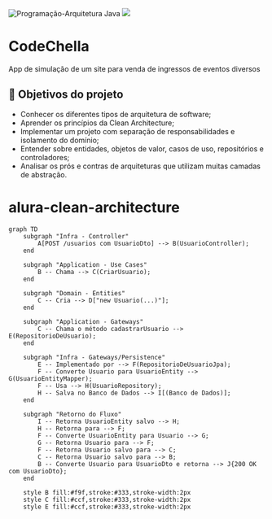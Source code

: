 ![Programação-Arquitetura Java](https://github.com/jacqueline-oliveira/3698-java-clean-architecture/assets/66698429/0191ea20-432f-4583-a391-f01558004fb9)
![](https://img.shields.io/github/license/alura-cursos/android-com-kotlin-personalizando-ui)

# CodeChella

App de simulação de um site para venda de ingressos de eventos diversos

## 🔨 Objetivos do projeto

- Conhecer os diferentes tipos de arquitetura de software;
- Aprender os princípios da Clean Architecture;
- Implementar um projeto com separação de responsabilidades e isolamento do domínio;
- Entender sobre entidades, objetos de valor, casos de uso, repositórios e controladores;
- Analisar os prós e contras de arquiteturas que utilizam muitas camadas de abstração.


# alura-clean-architecture

```mermaid
graph TD
    subgraph "Infra - Controller"
        A[POST /usuarios com UsuarioDto] --> B(UsuarioController);
    end

    subgraph "Application - Use Cases"
        B -- Chama --> C(CriarUsuario);
    end

    subgraph "Domain - Entities"
        C -- Cria --> D["new Usuario(...)"];
    end

    subgraph "Application - Gateways"
        C -- Chama o método cadastrarUsuario --> E(RepositorioDeUsuario);
    end

    subgraph "Infra - Gateways/Persistence"
        E -- Implementado por --> F(RepositorioDeUsuarioJpa);
        F -- Converte Usuario para UsuarioEntity --> G(UsuarioEntityMapper);
        F -- Usa --> H(UsuarioRepository);
        H -- Salva no Banco de Dados --> I[(Banco de Dados)];
    end

    subgraph "Retorno do Fluxo"
        I -- Retorna UsuarioEntity salvo --> H;
        H -- Retorna para --> F;
        F -- Converte UsuarioEntity para Usuario --> G;
        G -- Retorna Usuario para --> F;
        F -- Retorna Usuario salvo para --> C;
        C -- Retorna Usuario salvo para --> B;
        B -- Converte Usuario para UsuarioDto e retorna --> J{200 OK com UsuarioDto};
    end

    style B fill:#f9f,stroke:#333,stroke-width:2px
    style C fill:#ccf,stroke:#333,stroke-width:2px
    style E fill:#ccf,stroke:#333,stroke-width:2px

```
